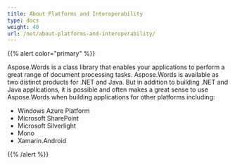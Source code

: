 ```yaml
---
title: About Platforms and Interoperability
type: docs
weight: 40
url: /net/about-platforms-and-interoperability/
---
```


{{% alert color="primary" %}} 

Aspose.Words is a class library that enables your applications to perform a great range of document processing tasks. Aspose.Words is available as two distinct products for .NET and Java. But in addition to building .NET and Java applications, it is possible and often makes a great sense to use Aspose.Words when building applications for other platforms including:

- Windows Azure Platform
- Microsoft SharePoint
- Microsoft Silverlight 
- Mono 
- Xamarin.Android

{{% /alert %}}
